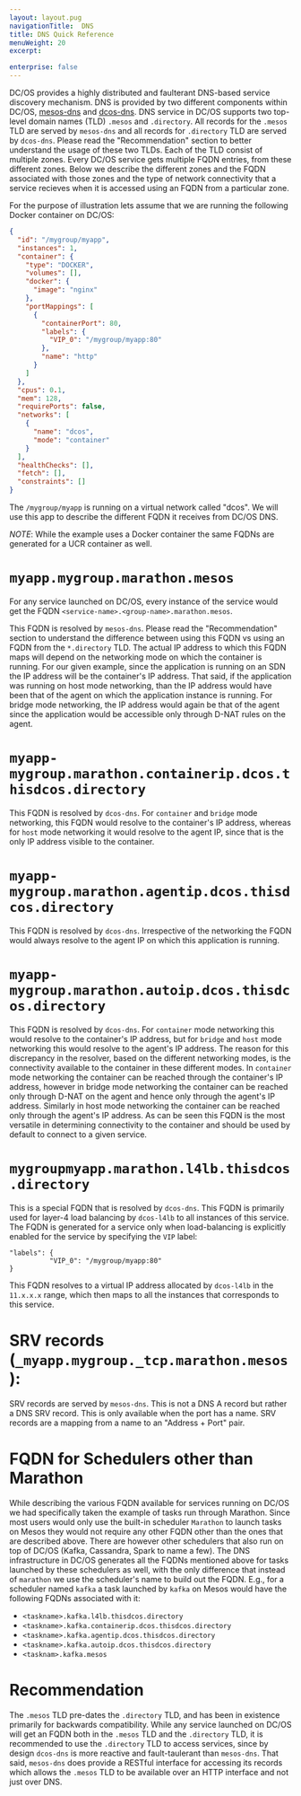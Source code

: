 ```yaml
---
layout: layout.pug
navigationTitle:  DNS
title: DNS Quick Reference
menuWeight: 20
excerpt:

enterprise: false
---
```


<!-- This source repo for this topic is https://github.com/dcos/dcos-docs -->
DC/OS provides a highly distributed and faulterant DNS-based service discovery mechanism. DNS is provided by two different components within DC/OS, [mesos-dns](/pages/1.11/networking/DNS/mesos-dns) and [dcos-dns](/pages/1.11/networking/DNS/dcos-dns). DNS service in DC/OS supports two  top-level domain names (TLD) `.mesos` and `.directory`. All records for the `.mesos` TLD are served by `mesos-dns` and all records for `.directory` TLD are served by `dcos-dns`. Please read the "Recommendation" section to better understand the usage of these two TLDs. Each of the TLD consist of multiple zones. Every DC/OS service gets multiple FQDN entries, from these different zones. Below we describe the different zones and the FQDN associated with those zones and the type of network connectivity that a service recieves when it is accessed using an FQDN from a particular zone.

For the purpose of illustration lets assume that we are running the following Docker container on DC/OS:
```json
{
  "id": "/mygroup/myapp",
  "instances": 1,
  "container": {
    "type": "DOCKER",
    "volumes": [],
    "docker": {
      "image": "nginx"
    },
    "portMappings": [
      {
        "containerPort": 80,
        "labels": {
          "VIP_0": "/mygroup/myapp:80"
        },
        "name": "http"
      }
    ]
  },
  "cpus": 0.1,
  "mem": 128,
  "requirePorts": false,
  "networks": [
    {
      "name": "dcos",
      "mode": "container"
    }
  ],
  "healthChecks": [],
  "fetch": [],
  "constraints": []
}
```
The `/mygroup/myapp` is running on a virtual network called "dcos". We will use this app to describe the different FQDN it receives from DC/OS DNS.

*NOTE*: While the example uses a Docker container the same FQDNs are generated for a UCR container as well.

# `myapp.mygroup.marathon.mesos`
For any service launched on DC/OS, every instance of the service would get the FQDN `<service-name>.<group-name>.marathon.mesos`. 

This FQDN is resolved by `mesos-dns`. Please read the "Recommendation" section to understand the difference between using this FQDN vs using an FQDN from the `*.directory` TLD. The actual IP address to which this FQDN maps will depend on the networking mode on which the container is running. For our given example, since the application is running on an SDN the IP address will be the container's IP address. That said, if the application was running on host mode networking, than the IP address would have been that of the agent on which the application instance is running. For bridge mode networking, the IP address would again be that of the agent since the application would be accessible only through D-NAT rules on the agent.

# `myapp-mygroup.marathon.containerip.dcos.thisdcos.directory`
This FQDN is resolved by `dcos-dns`. For `container` and `bridge` mode networking, this FQDN would resolve to the container's IP address, whereas for `host` mode networking it would resolve to the agent IP, since that is the only IP address visible to the container.

# `myapp-mygroup.marathon.agentip.dcos.thisdcos.directory`
This FQDN is resolved by `dcos-dns`. Irrespective of the networking the FQDN would always resolve to the agent IP on which this application is running.

# `myapp-mygroup.marathon.autoip.dcos.thisdcos.directory`
This FQDN is resolved by `dcos-dns`. For `container` mode networking this would resolve to the container's IP address, but for `bridge` and `host` mode networking this would resolve to the agent's IP address. The reason for this discrepancy in the resolver, based on the different networking modes, is the connectivity available to the container in these different modes. In `container` mode networking the container can be reached through the container's IP address, however in bridge mode networking the container can be reached only through D-NAT on the agent and hence only through the agent's IP address. Similarly in host mode networking the container can be reached only through the agent's IP address. As can be seen this FQDN is the most versatile in determining connectivity to the container and should be used by default to connect to a given service. 

# `mygroupmyapp.marathon.l4lb.thisdcos.directory`
This is a special FQDN that is resolved by `dcos-dns`. This FQDN is primarily used for layer-4 load balancing by `dcos-l4lb` to all instances of this service. The FQDN is generated for a service only when load-balancing is explicitly enabled for the service by specifying the `VIP` label:
```
"labels": {
          "VIP_0": "/mygroup/myapp:80"
}
```
This FQDN resolves to a virtual IP address allocated by `dcos-l4lb` in the `11.x.x.x` range, which then maps to all the instances that corresponds to this service.

# SRV records (`_myapp.mygroup._tcp.marathon.mesos`):
SRV records are served by `mesos-dns`. This is not a DNS A record but rather a DNS SRV record. This is only available when the port has a name. SRV records are a mapping from a name to an "Address + Port" pair.
   
# FQDN for Schedulers other than Marathon
While describing the various FQDN available for services running on DC/OS we had specifically taken the example of tasks run through Marathon. Since most users would only use the built-in scheduler `Marathon` to launch tasks on Mesos they would not require any other FQDN other than the ones that are described above. There are however other schedulers that also run on top of DC/OS (Kafka, Cassandra, Spark to name a few). The DNS infrastructure in DC/OS generates all the FQDNs mentioned above for tasks launched by these schedulers as well, with the only difference that instead of `marathon` we use the scheduler's name to build out the FQDN. E.g., for a scheduler named `kafka` a task launched by `kafka` on Mesos would have the following FQDNs associated with it:
* `<taskname>.kafka.l4lb.thisdcos.directory`
* `<taskname>.kafka.containerip.dcos.thisdcos.directory`
* `<taskname>.kafka.agentip.dcos.thisdcos.directory`
* `<taskname>.kafka.autoip.dcos.thisdcos.directory`
* `<tasknam>.kafka.mesos`

# Recommendation
The `.mesos` TLD pre-dates the `.directory` TLD, and has been in existence primarily for backwards compatibility. While any service launched on DC/OS will get an FQDN both in the `.mesos` TLD and the `.directory` TLD,  it is recommended to use the `.directory` TLD to access services, since by design `dcos-dns` is more reactive and fault-taulerant than `mesos-dns`. That said, `mesos-dns` does provide a RESTful interface for accessing its records which allows the `.mesos` TLD to be available over an HTTP interface and not just over DNS.  
